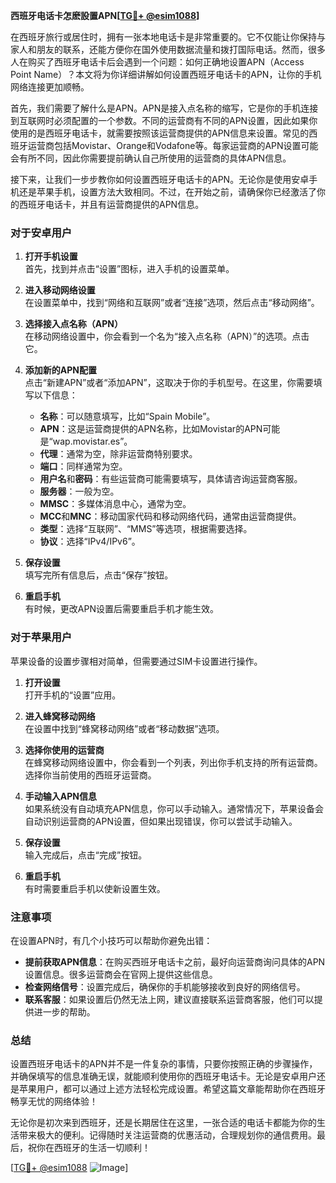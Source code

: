 **西班牙电话卡怎麽設置APN[[TG💪+ @esim1088](https://t.me/s/esim1088)]**

在西班牙旅行或居住时，拥有一张本地电话卡是非常重要的。它不仅能让你保持与家人和朋友的联系，还能方便你在国外使用数据流量和拨打国际电话。然而，很多人在购买了西班牙电话卡后会遇到一个问题：如何正确地设置APN（Access Point Name）？本文将为你详细讲解如何设置西班牙电话卡的APN，让你的手机网络连接更加顺畅。

首先，我们需要了解什么是APN。APN是接入点名称的缩写，它是你的手机连接到互联网时必须配置的一个参数。不同的运营商有不同的APN设置，因此如果你使用的是西班牙电话卡，就需要按照该运营商提供的APN信息来设置。常见的西班牙运营商包括Movistar、Orange和Vodafone等。每家运营商的APN设置可能会有所不同，因此你需要提前确认自己所使用的运营商的具体APN信息。

接下来，让我们一步步教你如何设置西班牙电话卡的APN。无论你是使用安卓手机还是苹果手机，设置方法大致相同。不过，在开始之前，请确保你已经激活了你的西班牙电话卡，并且有运营商提供的APN信息。

### **对于安卓用户**

1. **打开手机设置**  
   首先，找到并点击“设置”图标，进入手机的设置菜单。

2. **进入移动网络设置**  
   在设置菜单中，找到“网络和互联网”或者“连接”选项，然后点击“移动网络”。

3. **选择接入点名称（APN）**  
   在移动网络设置中，你会看到一个名为“接入点名称（APN）”的选项。点击它。

4. **添加新的APN配置**  
   点击“新建APN”或者“添加APN”，这取决于你的手机型号。在这里，你需要填写以下信息：

   - **名称**：可以随意填写，比如“Spain Mobile”。
   - **APN**：这是运营商提供的APN名称，比如Movistar的APN可能是“wap.movistar.es”。
   - **代理**：通常为空，除非运营商特别要求。
   - **端口**：同样通常为空。
   - **用户名**和**密码**：有些运营商可能需要填写，具体请咨询运营商客服。
   - **服务器**：一般为空。
   - **MMSC**：多媒体消息中心，通常为空。
   - **MCC**和**MNC**：移动国家代码和移动网络代码，通常由运营商提供。
   - **类型**：选择“互联网”、“MMS”等选项，根据需要选择。
   - **协议**：选择“IPv4/IPv6”。

5. **保存设置**  
   填写完所有信息后，点击“保存”按钮。

6. **重启手机**  
   有时候，更改APN设置后需要重启手机才能生效。

### **对于苹果用户**

苹果设备的设置步骤相对简单，但需要通过SIM卡设置进行操作。

1. **打开设置**  
   打开手机的“设置”应用。

2. **进入蜂窝移动网络**  
   在设置中找到“蜂窝移动网络”或者“移动数据”选项。

3. **选择你使用的运营商**  
   在蜂窝移动网络设置中，你会看到一个列表，列出你手机支持的所有运营商。选择你当前使用的西班牙运营商。

4. **手动输入APN信息**  
   如果系统没有自动填充APN信息，你可以手动输入。通常情况下，苹果设备会自动识别运营商的APN设置，但如果出现错误，你可以尝试手动输入。

5. **保存设置**  
   输入完成后，点击“完成”按钮。

6. **重启手机**  
   有时需要重启手机以使新设置生效。

### **注意事项**

在设置APN时，有几个小技巧可以帮助你避免出错：

- **提前获取APN信息**：在购买西班牙电话卡之前，最好向运营商询问具体的APN设置信息。很多运营商会在官网上提供这些信息。
- **检查网络信号**：设置完成后，确保你的手机能够接收到良好的网络信号。
- **联系客服**：如果设置后仍然无法上网，建议直接联系运营商客服，他们可以提供进一步的帮助。

### **总结**

设置西班牙电话卡的APN并不是一件复杂的事情，只要你按照正确的步骤操作，并确保填写的信息准确无误，就能顺利使用你的西班牙电话卡。无论是安卓用户还是苹果用户，都可以通过上述方法轻松完成设置。希望这篇文章能帮助你在西班牙畅享无忧的网络体验！

无论你是初次来到西班牙，还是长期居住在这里，一张合适的电话卡都能为你的生活带来极大的便利。记得随时关注运营商的优惠活动，合理规划你的通信费用。最后，祝你在西班牙的生活一切顺利！

[[TG💪+ @esim1088](https://t.me/s/esim1088) ![Image](https://i.postimg.cc/4NQfJmqS/Snipaste-2025-05-13-00-14-12.png)]